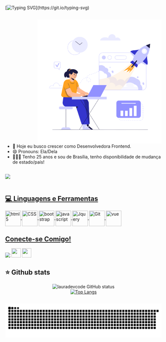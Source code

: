 [![Typing SVG](https://readme-typing-svg.herokuapp.com/?color=F1F9F2&size=35&left=true&vCenter=true&width=1000&lines=Olá!+Meu+nome+é+Laura+Beatriz!;Sou+Web+Designer!;Este+é+o+meu+GitHub!;Seja+bem-vindo(a)!)](https://git.io/typing-svg)

##

<img src="codegirl.png" min-width="300px" max-width="400px" width="400px" align="right" alt="ilustra" style="margin-left: 100px">

- 🎯 Hoje eu busco crescer como Desenvolvedora Frontend.
- 😄 Pronouns: Ela/Dela
- 👩🏽‍💻 Tenho 25 anos e sou de Brasília, tenho disponibilidade de mudança de estado/país!

##

<div>
  <a href="https://github.com/lauradevcode">
  <img height="160em" src="https://github-readme-stats.vercel.app/api?username=atrylli&show_icons=true&theme=radical&include_all_commits=true&count_private=true"/>
</div>

<div style="display: inline_block"><br>
<h2>💻 Linguagens e Ferramentas</h2> 

<img align="center" title="html5" height="50" width="50" src="https://img.shields.io/badge/html5-%23E34F26.svg?style=for-the-badge&logo=html5&logoColor=white" />
<img align="center" title="CSS" height="50" width="50"  src="https://img.shields.io/badge/css3-%231572B6.svg?style=for-the-badge&logo=css3&logoColor=white" />
<img align="center" title="bootstrap" height="50" width="50"  src="https://img.shields.io/badge/bootstrap-%238511FA.svg?style=for-the-badge&logo=bootstrap&logoColor=white" />
<img align="center" title="javascript" height="50" width="50"  src="https://img.shields.io/badge/javascript-%23323330.svg?style=for-the-badge&logo=javascript&logoColor=%23F7DF1E" />
<img align="center" title="Jquery" height="50" width="50"  src="https://img.shields.io/badge/jquery-%230769AD.svg?style=for-the-badge&logo=jquery&logoColor=white" />
<img align="center" title="Git" height="50" width="50"  src="https://img.shields.io/badge/git-%23F05033.svg?style=for-the-badge&logo=git&logoColor=white" />
<img align="center" title="vue" height="50" width="50"  src="https://img.shields.io/badge/vuejs-%2335495e.svg?style=for-the-badge&logo=vuedotjs&logoColor=%234FC08D" />

</div>

##

<div>

<h2 align = "left"> Conecte-se Comigo!  </h2>
<a href = "mailto:laurauxuidesginer@gmail.com"><img src="https://img.shields.io/badge/Gmail-D14836?style=for-the-badge&logo=gmail&logoColor=white" target="_blank"></a>
  <a href="https://www.instagram.com/laura.multigl/" target="_blank"><img src="https://cdn.discordapp.com/attachments/798631748421943347/1082789366612627476/1676668902216.png" target="_blank" height="30" width="30"></a>
  <a href="https://www.linkedin.com/in/lauradevcode/" target="_blank"><img src="https://cdn.discordapp.com/attachments/798631748421943347/1082789366855905290/1676668808990.png" target="_blank" height="30" width="30"></a> 

</div>

 ## ⭐ Github stats

 <div align="center">

![lauradevcode GitHub status](https://github-readme-stats.vercel.app/api?username=lauradevcode&hide=contribs,issues&show_icons=true&theme=dark)
<br/>
[![Top Langs](https://github-readme-stats.vercel.app/api/top-langs/?username=lauradevcode&theme=dark&layout=compact)](https://github.com/anuraghazra/github-readme-stats)

<div>

##

![Snake animation](https://github.com/lauradevcode/lauradevcode/blob/output/github-contribution-grid-snake.svg)

